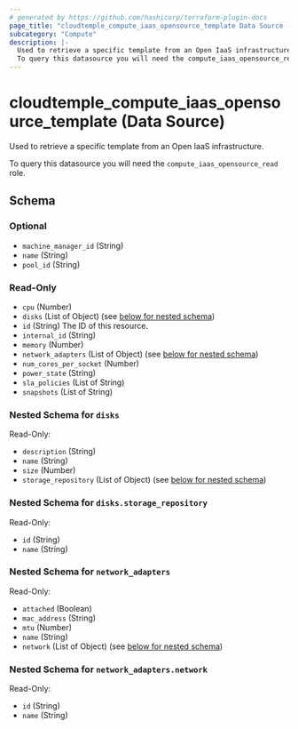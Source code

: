 ```yaml
---
# generated by https://github.com/hashicorp/terraform-plugin-docs
page_title: "cloudtemple_compute_iaas_opensource_template Data Source - terraform-provider-cloudtemple"
subcategory: "Compute"
description: |-
  Used to retrieve a specific template from an Open IaaS infrastructure.
  To query this datasource you will need the compute_iaas_opensource_read role.
---
```


# cloudtemple_compute_iaas_opensource_template (Data Source)

Used to retrieve a specific template from an Open IaaS infrastructure.

To query this datasource you will need the `compute_iaas_opensource_read` role.



<!-- schema generated by tfplugindocs -->
## Schema

### Optional

- `machine_manager_id` (String)
- `name` (String)
- `pool_id` (String)

### Read-Only

- `cpu` (Number)
- `disks` (List of Object) (see [below for nested schema](#nestedatt--disks))
- `id` (String) The ID of this resource.
- `internal_id` (String)
- `memory` (Number)
- `network_adapters` (List of Object) (see [below for nested schema](#nestedatt--network_adapters))
- `num_cores_per_socket` (Number)
- `power_state` (String)
- `sla_policies` (List of String)
- `snapshots` (List of String)

<a id="nestedatt--disks"></a>
### Nested Schema for `disks`

Read-Only:

- `description` (String)
- `name` (String)
- `size` (Number)
- `storage_repository` (List of Object) (see [below for nested schema](#nestedobjatt--disks--storage_repository))

<a id="nestedobjatt--disks--storage_repository"></a>
### Nested Schema for `disks.storage_repository`

Read-Only:

- `id` (String)
- `name` (String)



<a id="nestedatt--network_adapters"></a>
### Nested Schema for `network_adapters`

Read-Only:

- `attached` (Boolean)
- `mac_address` (String)
- `mtu` (Number)
- `name` (String)
- `network` (List of Object) (see [below for nested schema](#nestedobjatt--network_adapters--network))

<a id="nestedobjatt--network_adapters--network"></a>
### Nested Schema for `network_adapters.network`

Read-Only:

- `id` (String)
- `name` (String)


